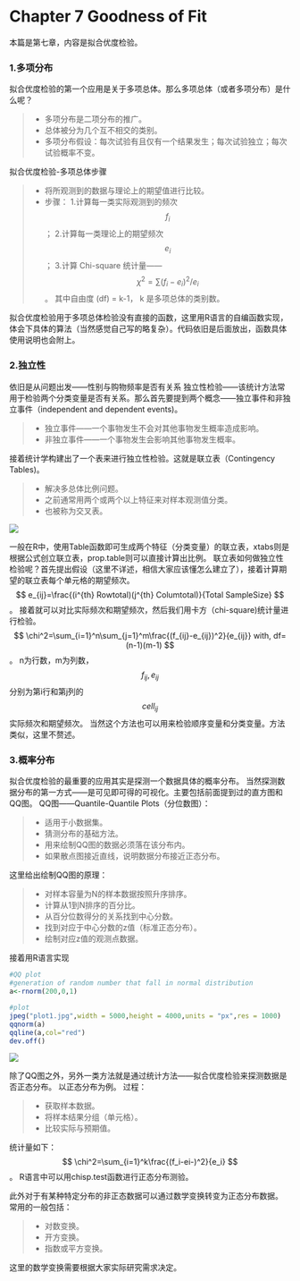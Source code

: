 # Chapter 7 Goodness of Fit
本篇是第七章，内容是拟合优度检验。

### 1.多项分布
拟合优度检验的第一个应用是关于多项总体。那么多项总体（或者多项分布）是什么呢？
> * 多项分布是二项分布的推广。
> * 总体被分为几个互不相交的类别。
> * 多项分布假设：每次试验有且仅有一个结果发生；每次试验独立；每次试验概率不变。

拟合优度检验-多项总体步骤
> * 将所观测到的数据与理论上的期望值进行比较。
> * 步骤：
> 1.计算每一类实际观测到的频次$$f_i$$；
> 2.计算每一类理论上的期望频次$$e_i$$；
> 3.计算 Chi-square 统计量——$$\chi^2=\sum(f_i-e_i)^2/e_i$$。
其中自由度 (df) = k-1， k 是多项总体的类别数。

拟合优度检验用于多项总体检验没有直接的函数，这里用R语言的自编函数实现，体会下具体的算法（当然感觉自己写的略复杂）。代码依旧是后面放出，函数具体使用说明也会附上。
### 2.独立性
依旧是从问题出发——性别与购物频率是否有关系
独立性检验——该统计方法常用于检验两个分类变量是否有关系。那么首先要提到两个概念——独立事件和非独立事件（independent and dependent events)。
> * 独立事件——一个事物发生不会对其他事物发生概率造成影响。
> * 非独立事件——一个事物发生会影响其他事物发生概率。

接着统计学构建出了一个表来进行独立性检验。这就是联立表（Contingency Tables)。
> * 解决多总体比例问题。
> * 之前通常用两个或两个以上特征来对样本观测值分类。
> * 也被称为交叉表。

![](http://blog.gisersqdai.top/QQ%E6%88%AA%E5%9B%BE20170514170437.jpg)

一般在R中，使用Table函数即可生成两个特征（分类变量）的联立表，xtabs则是根据公式创立联立表，prop.table则可以直接计算出比例。
联立表如何做独立性检验呢？首先提出假设（这里不详述，相信大家应该懂怎么建立了），接着计算期望的联立表每个单元格的期望频次。
$$ e_{ij}=\frac{(i^{th} Rowtotal)(j^{th} Columtotal)}{Total SampleSize} $$。
接着就可以对比实际频次和期望频次，然后我们用卡方（chi-square)统计量进行检验。
$$ \chi^2=\sum_{i=1}^n\sum_{j=1}^m\frac{(f_{ij}-e_{ij})^2}{e_{ij}} with, df=(n-1)(m-1) $$。
n为行数，m为列数，$$f_{ij},e_{ij}$$分别为第i行和第j列的$$cell_{ij}$$实际频次和期望频次。
当然这个方法也可以用来检验顺序变量和分类变量。方法类似，这里不赘述。

### 3.概率分布
拟合优度检验的最重要的应用其实是探测一个数据具体的概率分布。
当然探测数据分布的第一方式——是可见即可得的可视化。主要包括前面提到过的直方图和QQ图。
QQ图——Quantile-Quantile Plots（分位数图）：
> * 适用于小数据集。
> * 猜测分布的基础方法。
> * 用来绘制QQ图的数据必须落在该分布内。
> * 如果散点图接近直线，说明数据分布接近正态分布。

这里给出绘制QQ图的原理：
> * 对样本容量为N的样本数据按照升序排序。
> * 计算从1到N排序的百分比。
> * 从百分位数得分的关系找到中心分数。
> * 找到对应于中心分数的z值（标准正态分布）。
> * 绘制对应z值的观测点数据。

接着用R语言实现
```R
#QQ plot
#generation of random number that fall in normal distribution
a<-rnorm(200,0,1)

#plot
jpeg("plot1.jpg",width = 5000,height = 4000,units = "px",res = 1000)
qqnorm(a)
qqline(a,col="red")
dev.off()
```

![](http://blog.gisersqdai.top/plot1.png)

除了QQ图之外，另外一类方法就是通过统计方法——拟合优度检验来探测数据是否正态分布。
以正态分布为例。
过程：
> * 获取样本数据。
> * 将样本结果分组（单元格）。
> * 比较实际与预期值。

统计量如下：
$$ \chi^2=\sum_{i=1}^k\frac{(f_i-ei-)^2}{e_i} $$。
R语言中可以用chisp.test函数进行正态分布测验。

此外对于有某种特定分布的非正态数据可以通过数学变换转变为正态分布数据。
常用的一般包括：
> * 对数变换。
> * 开方变换。
> * 指数或平方变换。

这里的数学变换需要根据大家实际研究需求决定。